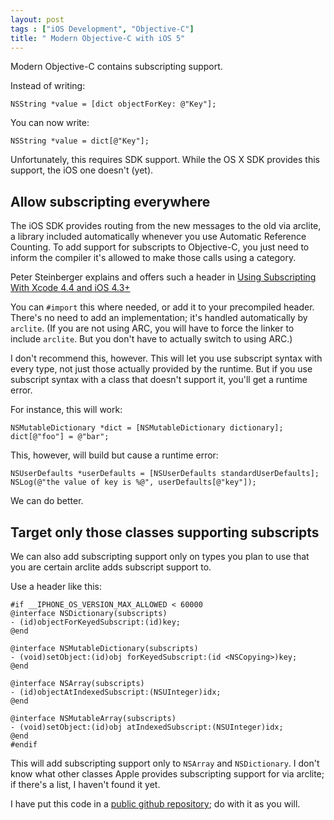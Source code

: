```yaml
---
layout: post
tags : ["iOS Development", "Objective-C"]
title: " Modern Objective-C with iOS 5"
---
```

Modern Objective-C contains subscripting support.

Instead of writing:

	NSString *value = [dict objectForKey: @"Key"];

You can now write:

	NSString *value = dict[@"Key"];

Unfortunately, this requires SDK support. While the OS X SDK provides this support, the iOS one doesn't (yet).

## Allow subscripting everywhere ##

The iOS SDK provides routing from the new messages to the old via arclite, a library included automatically whenever you use Automatic Reference Counting. To add support for subscripts to Objective-C, you just need to inform the compiler it's allowed to make those calls using a category.

Peter Steinberger explains and offers such a header in [Using Subscripting With Xcode 4.4 and iOS 4.3+][1]

You can `#import` this where needed, or add it to your precompiled header. There's no need to add an implementation; it's handled automatically by `arclite`. (If you are not using ARC, you will have to force the linker to include `arclite`. But you don't have to actually switch to using ARC.)

I don't recommend this, however. This will let you use subscript syntax with every type, not just those actually provided by the runtime. But if you use subscript syntax with a class that doesn't support it, you'll get a runtime error.

For instance, this will work:

	NSMutableDictionary *dict = [NSMutableDictionary dictionary];
	dict[@"foo"] = @"bar";

This, however, will build but cause a runtime error:

	NSUserDefaults *userDefaults = [NSUserDefaults standardUserDefaults];
	NSLog(@"the value of key is %@", userDefaults[@"key"]);

We can do better.

## Target only those classes supporting subscripts ##

We can also add subscripting support only on types you plan to use that you are certain arclite adds subscript support to.

Use a header like this:

	#if __IPHONE_OS_VERSION_MAX_ALLOWED < 60000
	@interface NSDictionary(subscripts)
	- (id)objectForKeyedSubscript:(id)key;
	@end
	
	@interface NSMutableDictionary(subscripts)
	- (void)setObject:(id)obj forKeyedSubscript:(id <NSCopying>)key;
	@end
	
	@interface NSArray(subscripts)
	- (id)objectAtIndexedSubscript:(NSUInteger)idx;
	@end
	
	@interface NSMutableArray(subscripts)
	- (void)setObject:(id)obj atIndexedSubscript:(NSUInteger)idx;
	@end
	#endif

This will add subscripting support only to `NSArray` and `NSDictionary`. I don't know what other classes Apple provides subscripting support for via arclite; if there's a list, I haven't found it yet.

I have put this code in a [public github repository][2]; do with it as you will.

  [1]: http://petersteinberger.com/blog/2012/using-subscripting-with-Xcode-4_4-and-iOS-4_3/
  [2]: https://github.com/tewha/iOS-Subscripting